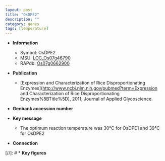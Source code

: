 ```yaml
---
layout: post
title: "OsDPE2"
description: ""
category: genes
tags: [temperature]
---
```


* **Information**  
    + Symbol: OsDPE2  
    + MSU: [LOC_Os07g46790](http://rice.plantbiology.msu.edu/cgi-bin/ORF_infopage.cgi?orf=LOC_Os07g46790)  
    + RAPdb: [Os07g0662900](http://rapdb.dna.affrc.go.jp/viewer/gbrowse_details/irgsp1?name=Os07g0662900)  

* **Publication**  
    + [Expression and Characterization of Rice Disproportionating Enzymes](http://www.ncbi.nlm.nih.gov/pubmed?term=Expression and Characterization of Rice Disproportionating Enzymes%5BTitle%5D), 2011, Journal of Applied Glycoscience.

* **Genbank accession number**  

* **Key message**  
    + The optimum reaction temperature was 30°C for OsDPE1 and 39°C for OsDPE2

* **Connection**  

[//]: # * **Key figures**  



